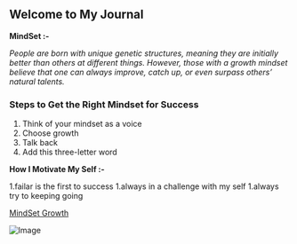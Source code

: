 ## Welcome to My Journal


**MindSet :-**

_People are born with unique genetic structures, meaning they are initially better than others at different things. However, those with a growth mindset believe that one can always improve, catch up, or even surpass others’ natural talents._ 


 ### Steps to Get the Right Mindset for Success

1. Think of your mindset as a voice 
2. Choose growth
3. Talk back
4. Add this three-letter word


**How I Motivate My Self :-**

1.failar is the first to success
1.always in a challenge with my self
1.always try to keeping going




[MindSet Growth](https://www.renaissance.com/edwords/growth-mindset/)


![Image](https://images.app.goo.gl/oSJ7Dp77HEdmzbjJ6)

```
